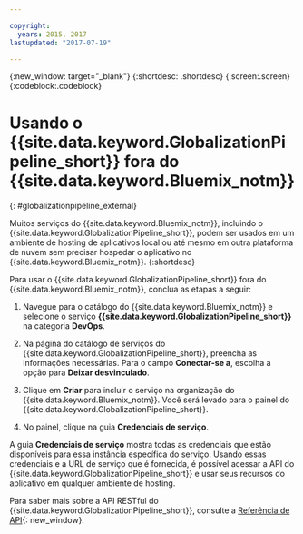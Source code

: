 ```yaml
---

copyright:
  years: 2015, 2017
lastupdated: "2017-07-19"

---
```


{:new_window: target="_blank"}
{:shortdesc: .shortdesc}
{:screen:.screen}
{:codeblock:.codeblock}

# Usando o {{site.data.keyword.GlobalizationPipeline_short}} fora do {{site.data.keyword.Bluemix_notm}}
{: #globalizationpipeline_external}

Muitos serviços do {{site.data.keyword.Bluemix_notm}}, incluindo o {{site.data.keyword.GlobalizationPipeline_short}}, podem ser usados em um ambiente de hosting de aplicativos local ou até mesmo em outra plataforma de nuvem sem precisar hospedar o aplicativo no {{site.data.keyword.Bluemix_notm}}.
{:shortdesc}

Para usar o {{site.data.keyword.GlobalizationPipeline_short}} fora do {{site.data.keyword.Bluemix_notm}}, conclua as etapas a seguir:

1. Navegue para o catálogo do {{site.data.keyword.Bluemix_notm}} e selecione o serviço **{{site.data.keyword.GlobalizationPipeline_short}}** na categoria **DevOps**.

2. Na página do catálogo de serviços do {{site.data.keyword.GlobalizationPipeline_short}}, preencha as informações necessárias.  Para o campo **Conectar-se a**, escolha a opção para **Deixar desvinculado**.

3. Clique em **Criar** para incluir o serviço na organização do {{site.data.keyword.Bluemix_notm}}.  Você será levado para o painel do {{site.data.keyword.GlobalizationPipeline_short}}.

4. No painel, clique na guia **Credenciais de serviço**.  

A guia **Credenciais de serviço** mostra todas as credenciais que estão disponíveis para essa instância específica do serviço.  Usando essas credenciais e a URL de serviço que é fornecida, é possível acessar a API do {{site.data.keyword.GlobalizationPipeline_short}} e usar seus recursos do aplicativo em qualquer ambiente de hosting.

Para saber mais sobre a API RESTful do {{site.data.keyword.GlobalizationPipeline_short}}, consulte a [Referência de API](https://gp-rest.ng.bluemix.net/translate/swagger/index.html){: new_window}.
